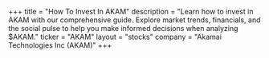 +++
title = "How To Invest In AKAM"
description = "Learn how to invest in AKAM with our comprehensive guide. Explore market trends, financials, and the social pulse to help you make informed decisions when analyzing $AKAM."
ticker = "AKAM"
layout = "stocks"
company = "Akamai Technologies Inc (AKAM)"
+++

